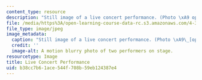 ```yaml
---
content_type: resource
description: "Still image of a live concert performance. (Photo \xA9 openphoto.net.)"
file: /media/https%3A/open-learning-course-data-rc.s3.amazonaws.com/4-351-introduction-to-video-spring-2004/b38cc7b61ace544f708b59eb124387e4_4-351s04.jpg
file_type: image/jpeg
image_metadata:
  caption: "Still image of a live concert performance. (Photo \xA9\_[openphoto.net](http://openphoto.net).)"
  credit: ''
  image-alt: A motion blurry photo of two performers on stage.
resourcetype: Image
title: Live Concert Performance
uid: b38cc7b6-1ace-544f-708b-59eb124387e4
---
```

